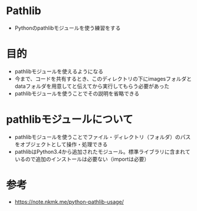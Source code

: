# Pathlib

- Pythonのpathlibモジュールを使う練習をする

# 目的

- pathlibモジュールを使えるようになる
- 今まで、コードを共有するとき、このディレクトリの下にimagesフォルダとdataフォルダを用意してと伝えてから実行してもらう必要があった
- pathlibモジュールを使うことでその説明を省略できる

# pathlibモジュールについて

- pathlibモジュールを使うことでファイル・ディレクトリ（フォルダ）のパスをオブジェクトとして操作・処理できる
- pathlibはPython3.4から追加されたモジュール。標準ライブラリに含まれているので追加のインストールは必要ない（importは必要）

# 参考

- https://note.nkmk.me/python-pathlib-usage/
